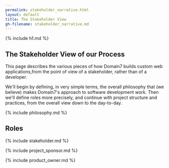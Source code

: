 ```yaml
---
permalink: stakeholder_narrative.html
layout: default
title: The Stakeholder View
gh-filename: stakeholder_narrative.md
---
```

{% include h1.md %}

## The Stakeholder View of our Process

This page describes the various pieces of how Domain7 builds custom web 
applications,from the point of view of a stakeholder, rather than of a 
developer.

We'll begin by defining, in very simple terms, the overall philosophy that
(we believe) makes Domain7's approach to software development work.
Then we'll define roles more precisely, and continue with project
structure and practices, from the overall view down to the day-to-day.

{% include philosophy.md %}

## Roles

{% include stakeholder.md %}

{% include project_sponsor.md %}

{% include product_owner.md %}
